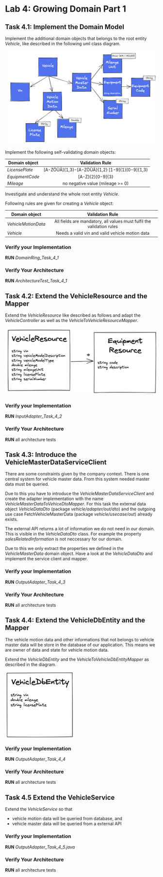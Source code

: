 # Lab 4: Growing Domain Part 1

## Task 4.1: Implement the Domain Model

Implement the additional domain objects that belongs to the root entity _Vehicle_, like described in the following uml
class diagram.

![Vehicle domain model](../img/vehicle-domain-model.png)

Implement the following self-validating domain objects:

| Domain object |               Validation Rule                |
| ------- |:--------------------------------------------:|
|_LicensePlate_|[A-ZÖÜÄ]{1,3}-[A-ZÖÜÄ]{1,2} [1-9]{1}[0-9]{1,3}| 
|_EquipmentCode_|               [A-Z]{2}[0-9]{3}               |         
|_Mileage_|       no negative value (mileage >= 0)       |

Investigate and understand the whole root entity _Vehicle_.

Following rules are given for creating a _Vehicle_ object:

| Domain object | Validation Rule|
| ------------- |:--------------:|
|_VehicleMotionData_| All fields are mandatory, all values must fulfil the validation rules |
|_Vehicle_| Needs a valid vin and valid vehicle motion data |

### Verify your Implementation

**RUN** _DomainRing_Task_4_1_

### Verify Your Architecture

****RUN**** _ArchitectureTest_Task_4_1_

## Task 4.2: Extend the VehicleResource and the Mapper

Extend the _VehicleResource_ like described as follows and adapt the _VehicleController_ as well as 
the _VehicleToVehicleResourceMapper_.

![Vehicle resource](../img/vehicle-resource.png)

### Verify your Implementation

**RUN** _InputAdapter_Task_4_2_

### Verify Your Architecture

**RUN**  all architecture tests

## Task 4.3: Introduce the VehicleMasterDataServiceClient

There are some constraints given by the company context. There is one central system for vehicle master data. From this
system needed master data must be queried.

Due to this you have to introduce the _VehicleMasterDataServiceClient_ and create the adapter implementation with the
name _VehicleMasterDataToVehiceDtoMapper_. For this task the external data object _VehicleDataDto_ (package 
_vehicle/adapter/out/dto_) and the outgoing use case FetchVehicleMasterData (package _vehicle/usecase/out_) already
exists.

The external API returns a lot of information we do not need in our domain. This is visible in the 
_VehicleDataDto_ class. For example the property _salesRelatedInformation_ is not neccessary for our domain.

Due to this we only extract the properties we defined in the
_VehicleMasterData_ domain object. Have a look at the _VehicleDataDto_ and implement the service client and mapper.

### Verify your Implementation

**RUN** _OutputAdapter_Task_4_3_

### Verify Your Architecture

**RUN** all architecture tests

## Task 4.4: Extend the VehicleDbEntity and the Mapper

The vehicle motion data and other informations that not belongs to vehicle master data will be store in the database
of our application. This means we are owner of data and state for vehicle motion data.

Extend the _VehicleDbEntity_ and the _VehicleToVehicleDbEntityMapper_ as described in the diagram.

![Vehicle db entity](../img/vehicle-db-entity.png)

### Verify your Implementation

**RUN** _OutputAdapter_Task_4_4_

### Verify Your Architecture

**RUN** all architecture tests

## Task 4.5 Extend the VehicleService

Extend the _VehicleService_ so that

* vehicle motion data will be queried from database, and
* vehicle master data will be queried from a external API

### Verify your Implementation

**RUN** _OutputAdapter_Task_4_5.java_

### Verify Your Architecture

**RUN** all architecture tests
